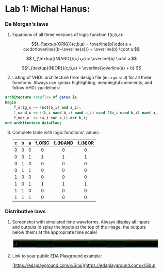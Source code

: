 # Lab 1: Michal Hanus:

### De Morgan's laws

1. Equations of all three versions of logic function f(c,b,a):

$$f_{\textup{ORIG}}(c,b,a) = \overline{b}\cdot a + c\cdot\overline{(b+\overline{a})} = \overline{b} \cdot a $$

$$ f_{\textup{(N)AND}}(c,b,a) = \overline{b} \cdot a $$

$$f_{\textup{(N)OR}}(c,b,a) = \overline{\overline{a} + b} $$

2. Listing of VHDL architecture from design file (`design.vhd`) for all three functions. Always use syntax highlighting, meaningful comments, and follow VHDL guidelines:

```vhdl
architecture dataflow of gates is
begin
    f_orig_o <= (not(b_i) and a_i);
    f_nand_o <= ((b_i nand b_i) nand a_i) nand ((b_i nand b_i) nand a_i);
    f_nor_o  <= (a_i nor a_i) nor b_i;
end architecture dataflow;
```

3. Complete table with logic functions' values:

   | **c** | **b** |**a** | **f_ORIG** | **f_(N)AND** | **f_(N)OR** |
   | :-: | :-: | :-: | :-: | :-: | :-: |
   | 0 | 0 | 0 | 0 | 0 | 0 |
   | 0 | 0 | 1 | 1 | 1 | 1 |
   | 0 | 1 | 0 | 0 | 0 | 0 |
   | 0 | 1 | 1 | 0 | 0 | 0 |
   | 1 | 0 | 0 | 0 | 0 | 0 |
   | 1 | 0 | 1 | 1 | 1 | 1 |
   | 1 | 1 | 0 | 0 | 0 | 0 |
   | 1 | 1 | 1 | 0 | 0 | 0 |

### Distributive laws

1. Screenshot with simulated time waveforms. Always display all inputs and outputs (display the inputs at the top of the image, the outputs below them) at the appropriate time scale!

   ![signaly.pgn](signaly.png)

2. Link to your public EDA Playground example:

   [https://edaplayground.com/x/Sibu](https://edaplayground.com/x/Sibu)


